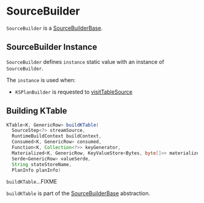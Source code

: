 # SourceBuilder

`SourceBuilder` is a [SourceBuilderBase](SourceBuilderBase.md).

## <span id="instance"> SourceBuilder Instance

`SourceBuilder` defines `instance` static value with an instance of `SourceBuilder`.

The `instance` is used when:

* `KSPlanBuilder` is requested to [visitTableSource](KSPlanBuilder.md#visitTableSource)

## <span id="buildKTable"> Building KTable

```java
KTable<K, GenericRow> buildKTable(
  SourceStep<?> streamSource,
  RuntimeBuildContext buildContext,
  Consumed<K, GenericRow> consumed,
  Function<K, Collection<?>> keyGenerator,
  Materialized<K, GenericRow, KeyValueStore<Bytes, byte[]>> materialized,
  Serde<GenericRow> valueSerde,
  String stateStoreName,
  PlanInfo planInfo)
```

`buildKTable`...FIXME

`buildKTable` is part of the [SourceBuilderBase](SourceBuilderBase.md#buildKTable) abstraction.
